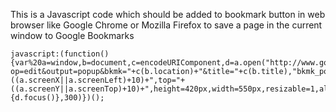 This is a Javascript code which should be added to bookmark button in web browser like Google Chrome or Mozilla Firefox to save a page in the current window to Google Bookmarks


    javascript:(function(){var%20a=window,b=document,c=encodeURIComponent,d=a.open("http://www.google.com/bookmarks/mark?op=edit&output=popup&bkmk="+c(b.location)+"&title="+c(b.title),"bkmk_popup","left="+((a.screenX||a.screenLeft)+10)+",top="+((a.screenY||a.screenTop)+10)+",height=420px,width=550px,resizable=1,alwaysRaised=1");a.setTimeout(function(){d.focus()},300)})();
